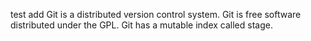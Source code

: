 test add
Git is a distributed version control system.
Git is free software distributed under the GPL.
Git has a mutable index called stage.